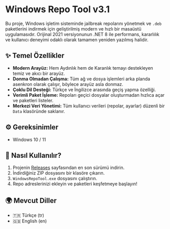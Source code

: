 # Windows Repo Tool v3.1

Bu proje, Windows işletim sisteminde jailbreak repolarını yönetmek ve `.deb` paketlerini indirmek için geliştirilmiş modern ve hızlı bir masaüstü uygulamasıdır. Orijinal 2021 versiyonunun .NET 8 ile performans, kararlılık ve kullanıcı deneyimi odaklı olarak tamamen yeniden yazılmış halidir.

## ✨ Temel Özellikler

- **Modern Arayüz:** Hem Aydınlık hem de Karanlık temayı destekleyen temiz ve akıcı bir arayüz.
- **Donma Olmadan Çalışma:** Tüm ağ ve dosya işlemleri arka planda asenkron olarak çalışır, böylece arayüz asla donmaz.
- **Çoklu Dil Desteği:** Türkçe ve İngilizce arasında geçiş yapma özelliği.
- **Verimli Paket İşleme:** Repoları geçici dosyalar oluşturmadan hızlıca açar ve paketleri listeler.
- **Merkezi Veri Yönetimi:** Tüm kullanıcı verileri (repolar, ayarlar) düzenli bir `Data` klasöründe saklanır.

## ⚙️ Gereksinimler

- Windows 10 / 11

## 🚀 Nasıl Kullanılır?

1.  Projenin [Releases](https://github.com/canpng/Windows-Repo-Tool/releases) sayfasından en son sürümü indirin.
2.  İndirdiğiniz ZIP dosyasını bir klasöre çıkarın.
3.  `WindowsRepoTool.exe` dosyasını çalıştırın.
4.  Repo adreslerinizi ekleyin ve paketleri keşfetmeye başlayın!

## 🌍 Mevcut Diller

- 🇹🇷 Türkçe (tr)
- 🇬🇧 English (en)


